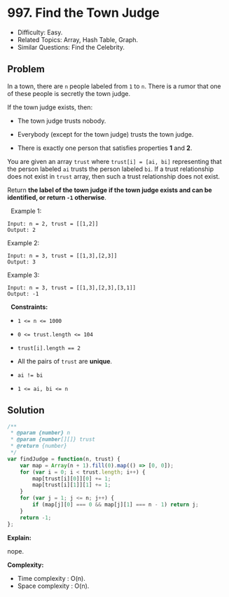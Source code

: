 # 997. Find the Town Judge

- Difficulty: Easy.
- Related Topics: Array, Hash Table, Graph.
- Similar Questions: Find the Celebrity.

## Problem

In a town, there are `n` people labeled from `1` to `n`. There is a rumor that one of these people is secretly the town judge.

If the town judge exists, then:


	
- The town judge trusts nobody.
	
- Everybody (except for the town judge) trusts the town judge.
	
- There is exactly one person that satisfies properties **1** and **2**.


You are given an array `trust` where `trust[i] = [ai, bi]` representing that the person labeled `ai` trusts the person labeled `bi`. If a trust relationship does not exist in `trust` array, then such a trust relationship does not exist.

Return **the label of the town judge if the town judge exists and can be identified, or return **`-1`** otherwise**.

 
Example 1:

```
Input: n = 2, trust = [[1,2]]
Output: 2
```

Example 2:

```
Input: n = 3, trust = [[1,3],[2,3]]
Output: 3
```

Example 3:

```
Input: n = 3, trust = [[1,3],[2,3],[3,1]]
Output: -1
```

 
**Constraints:**


	
- `1 <= n <= 1000`
	
- `0 <= trust.length <= 104`
	
- `trust[i].length == 2`
	
- All the pairs of `trust` are **unique**.
	
- `ai != bi`
	
- `1 <= ai, bi <= n`



## Solution

```javascript
/**
 * @param {number} n
 * @param {number[][]} trust
 * @return {number}
 */
var findJudge = function(n, trust) {
    var map = Array(n + 1).fill(0).map(() => [0, 0]);
    for (var i = 0; i < trust.length; i++) {
        map[trust[i][0]][0] += 1;
        map[trust[i][1]][1] += 1;
    }
    for (var j = 1; j <= n; j++) {
        if (map[j][0] === 0 && map[j][1] === n - 1) return j;
    }
    return -1;
};
```

**Explain:**

nope.

**Complexity:**

* Time complexity : O(n).
* Space complexity : O(n).
